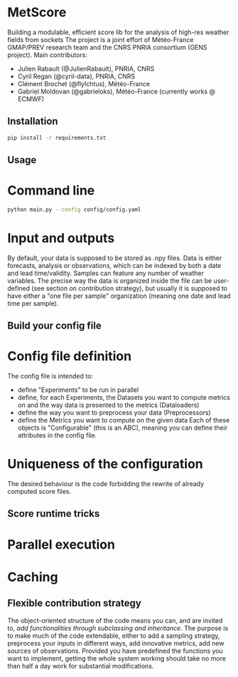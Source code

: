 # MetScore

Building a modulable, efficient score lib for the analysis of high-res weather fields from sockets
The project is a joint effort of Météo-France GMAP/PREV research team and the CNRS PNRIA consortium (GENS project).
Main contributors:
 - Julien Rabault (@JulienRabault), PNRIA, CNRS
 - Cyril Regan (@cyril-data), PNRIA, CNRS
 - Clément Brochet (@flyIchtus), Météo-France
 - Gabriel Moldovan (@gabrieloks), Météo-France (currently works @ ECMWF)
 
## Installation

```bash
pip install -r requirements.txt
```

## Usage
# Command line
```bash
python main.py --config config/config.yaml
```
# Input and outputs
By default, your data is supposed to be stored as .npy files. Data is either forecasts, analysis or observations, which can be indexed by both a date and lead time/validity. Samples can feature any number of weather variables.
The precise way the data is organized inside the file can be user-defined (see section on contribution strategy), but usually it is supposed to have either a "one file per sample" organization (meaning one date and lead time per sample).

## Build your config file

# Config file definition
The config file is intended to:
- define "Experiments" to be run in parallel
- define, for each Experiments, the Datasets you want to compute metrics on and the way data is presented to the metrics (Dataloaders)
- define the way you want to preprocess your data (Preprocessors)
- define the Metrics you want to compute on the given data
Each of these objects is "Configurable" (this is an ABC), meaning you can define their attributes in the config file.

# Uniqueness of the configuration
The desired behaviour is the code forbidding the rewrite of already computed score files.


## Score runtime tricks

# Parallel execution

# Caching

## Flexible contribution strategy

The object-oriented structure of the code means you can, and are invited to, *add functionalities through subclassing and inheritance*.
The purpose is to make much of the code extendable, either to add a sampling strategy, preprocess your inputs in different ways, add innovative metrics, add new sources of observations.
Provided you have predefined the functions you want to implement, getting the whole system working should take no more than half a day work for substantial modifications.

##
